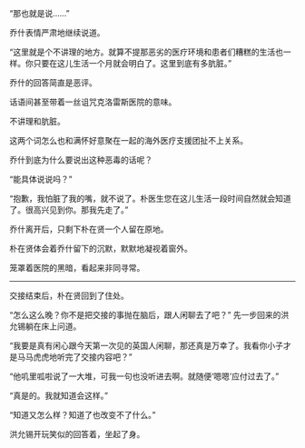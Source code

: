 “那也就是说……”

乔什表情严肃地继续说道。

“这里就是个不讲理的地方。就算不提那恶劣的医疗环境和患者们糟糕的生活也一样。你只要在这儿生活一个月就会明白了。这里到底有多肮脏。”

乔什的回答简直是恶评。

话语间甚至带着一丝诅咒克洛雷斯医院的意味。

不讲理和肮脏。

这两个词怎么也和满怀好意聚在一起的海外医疗支援团扯不上关系。

乔什到底为什么要说出这种恶毒的话呢？

“能具体说说吗？”

“抱歉，我怕脏了我的嘴，就不说了。朴医生您在这儿生活一段时间自然就会知道了。很高兴见到你。那我先走了。”

乔什离开后，只剩下朴在贤一个人留在原地。

朴在贤体会着乔什留下的沉默，默默地凝视着窗外。

笼罩着医院的黑暗，看起来非同寻常。

* * *

交接结束后，朴在贤回到了住处。

“怎么这么晚？你不是把交接的事抛在脑后，跟人闲聊去了吧？” 先一步回来的洪允锡躺在床上问道。

“我要是真有闲心跟今天第一次见的英国人闲聊，那还真是万幸了。我看你小子才是马马虎虎地听完了交接内容吧？”

“他叽里呱啦说了一大堆，可我一句也没听进去啊。就随便‘嗯嗯’应付过去了。”

“真是的。我就知道会这样。”

“知道又怎么样？知道了也改变不了什么。”

洪允锡开玩笑似的回答着，坐起了身。